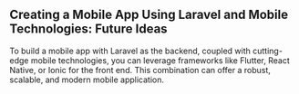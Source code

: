 
## Creating a Mobile App Using Laravel and Mobile Technologies: Future Ideas

To build a mobile app with Laravel as the backend, coupled with cutting-edge mobile technologies, you can leverage frameworks like Flutter, React Native, or Ionic for the front end. This combination can offer a robust, scalable, and modern mobile application.
